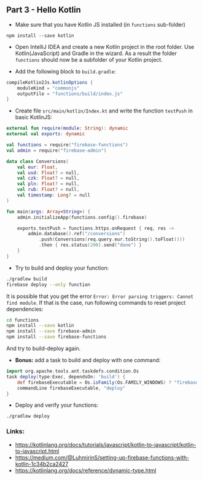 ## Part 3 - Hello Kotlin

 * Make sure that you have Kotlin JS installed (in `functions` sub-folder)
```
npm install --save kotlin
```

 * Open IntelliJ IDEA and create a new Kotlin project in the root folder. Use Kotlin(JavaScript) and Gradle in the wizard. As a result the folder `functions` should now be a subfolder of your Kotlin project. 

 * Add the following block to `build.gradle`:
``` groovy
compileKotlin2Js.kotlinOptions {
    moduleKind = "commonjs"
    outputFile = "functions/build/index.js"
}
```

 * Create file `src/main/kotlin/Index.kt` and write the function `testPush` in basic KotlinJS:
``` kotlin
external fun require(module: String): dynamic
external val exports: dynamic

val functions = require("firebase-functions")
val admin = require("firebase-admin")

data class Conversions(
    val eur: Float,
    val usd: Float? = null,
    val czk: Float? = null,
    val pln: Float? = null,
    val rub: Float? = null,
    val timestamp: Long? = null
)

fun main(args: Array<String>) {
    admin.initializeApp(functions.config().firebase)

    exports.testPush = functions.https.onRequest { req, res ->
        admin.database().ref("/conversions")
            .push(Conversions(req.query.eur.toString().toFloat()))
            .then { res.status(200).send("done") }
    }
}
```

 * Try to build and deploy your function:
``` sh
./gradlew build
firebase deploy --only function
```

It is possible that you get the error  `Error: Error parsing triggers: Cannot find module`.  If that is the case, run following commands to reset project dependencies:
``` sh
cd functions
npm install --save kotlin
npm install --save firebase-admin
npm install --save firebase-functions
```
And try to build-deploy again.

 * **Bonus:** add a task to build and deploy with one command:
``` groovy
import org.apache.tools.ant.taskdefs.condition.Os
task deploy(type:Exec, dependsOn: 'build') {
    def firebaseExecutable = Os.isFamily(Os.FAMILY_WINDOWS) ? "firebase.cmd" : "firebase"
    commandLine firebaseExecutable, "deploy"
}
```

 * Deploy and verify your functions:
 ```
 ./gradlew deploy
 ```


### Links:

 * https://kotlinlang.org/docs/tutorials/javascript/kotlin-to-javascript/kotlin-to-javascript.html
 * https://medium.com/@LuhmirinS/setting-up-firebase-functions-with-kotlin-1c34b2ca2427
 * https://kotlinlang.org/docs/reference/dynamic-type.html